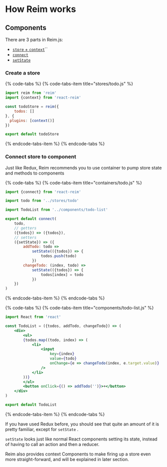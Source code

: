 # How Reim works

## Components

There are 3 parts in Reim.js:

* [`store` + `context`](how-reim-works.md#create-a-store)\`\`
* [`connect`](motivation.md#connect-store-to-component)
* [`setState`](motivation.md#connect-store-to-component)

### Create a store

{% code-tabs %}
{% code-tabs-item title="stores/todo.js" %}
```jsx
import reim from 'reim'
import {context} from 'react-reim'

const todoStore = reim({
    todos: []
}, {
  plugins: [context()]
})

export default todoStore
```
{% endcode-tabs-item %}
{% endcode-tabs %}

### Connect store to component

Just like Redux, Reim recommends you to use container to pump store state and methods to components

{% code-tabs %}
{% code-tabs-item title="containers/todo.js" %}
```jsx
import {connect} from 'react-reim'

import todo from '../stores/todo'

import TodoList from '../components/todo-list'

export default connect(
    todo,
    // getters
    ({todos}) => ({todos}),
    // setters
    ({setState}) => ({
        addTodo: todo =>
            setState(({todos}) => {
                todos.push(todo)
            })
        changeTodo: (index, todo) =>
            setState(({todos}) => {
                todos[index] = todo
            })
    })
)
```
{% endcode-tabs-item %}
{% endcode-tabs %}

{% code-tabs %}
{% code-tabs-item title="components/todo-list.js" %}
```jsx
import React from 'react'

const TodoList = ({todos, addTodo, changeTodo}) => (
    <div>
        <ul>
        {todos.map((todo, index) => (
            <li>
                <input
                    key={index}
                    value={todo}
                    onChange={e => changeTodo(index, e.target.value)}
                />
            </li>
        ))}
        </ul>
        <button onClick={() => addTodo('')}>+</button>
    </div>
)

export default TodoList
```
{% endcode-tabs-item %}
{% endcode-tabs %}

If you have used Redux before, you should see that quite an amount of it is pretty familiar, except for `setState` .

`setState` looks just like normal React components setting its state, instead of having to call an action and then a reducer.

Reim also provides context Components to make firing up a store even more straight-forward, and will be explained in later section.
